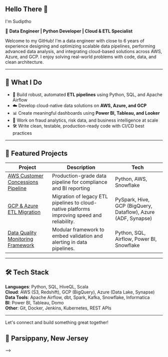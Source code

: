 ## Hello There 👋

 I'm Sudiptho

🎯 **Data Engineer | Python Developer | Cloud & ETL Specialist**

Welcome to my GitHub! I'm a data engineer with close to 6 years of experience designing and optimizing scalable data pipelines, performing advanced data analysis, and integrating cloud-based solutions across AWS, Azure, and GCP. I enjoy solving real-world problems with code, data, and clean architecture.

---

## 💼 What I Do

- 🔄 Build robust, automated **ETL pipelines** using Python, SQL, and Apache Airflow
- ☁️ Develop cloud-native data solutions on **AWS, Azure, and GCP**
- 📊 Create meaningful dashboards using **Power BI, Tableau, and Looker**
- 🧠 Work on fraud analytics, risk data, and business intelligence at scale
- 🛠 Write clean, testable, production-ready code with CI/CD best practices

---

## 🚀 Featured Projects

| Project | Description | Tech |
|--------|-------------|------|
| [AWS Customer Concessions Pipeline](https://github.com/Sudeep8084/Data-Engineer-Portfolio) | Production-grade data pipeline for compliance and BI reporting | Python, AWS, Snowflake |
| [GCP & Azure ETL Migration](https://github.com/Sudeep8084/Data-Quality-Monitoring) | Migration of legacy ETL pipelines to cloud-native platforms improving speed and reliability. | PySpark, Hive, GCP (BigQuery, Dataflow), Azure (ADF, Synapse) |
| [Data Quality Monitoring Framework](https://github.com/Sudeep8084/GCP-AZURE-ETL-Migration) | Modular framework to embed validation and alerting in data pipelines. | Python, SQL, Airflow, Power BI, Snowflake |


---

## 🛠️ Tech Stack

**Languages**: Python, SQL, HiveQL, Scala  
**Cloud**: AWS (S3, Redshift), GCP (BigQuery), Azure (Data Lake, Synapse)  
**Data Tools**: Apache Airflow, dbt, Spark, Kafka, Snowflake, Informatica  
**BI**: Power BI, Tableau, Domo  
**Other**: Git, Docker, Jenkins, Kubernetes, REST APIs  

---

Let's connect and build something great together!

📍 Parsippany, New Jersey 
---

-->
